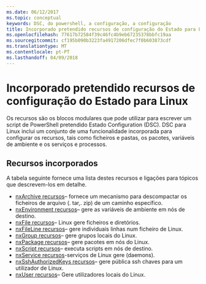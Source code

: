 ```yaml
---
ms.date: 06/12/2017
ms.topic: conceptual
keywords: DSC, do powershell, a configuração, a configuração
title: Incorporado pretendido recursos de configuração do Estado para Linux
ms.openlocfilehash: 77617b72584f39c46fc4b9eb67235378bbfc19aa
ms.sourcegitcommit: cf195b090b3223fa4917206dfec7f0b603873cdf
ms.translationtype: MT
ms.contentlocale: pt-PT
ms.lasthandoff: 04/09/2018
---
```

# <a name="built-in-desired-state-configuration-resources-for-linux"></a>Incorporado pretendido recursos de configuração do Estado para Linux

Os recursos são os blocos modulares que pode utilizar para escrever um script de PowerShell pretendido Estado Configuration (DSC). DSC para Linux inclui um conjunto de uma funcionalidade incorporada para configurar os recursos, tais como ficheiros e pastas, os pacotes, variáveis de ambiente e os serviços e processos.

## <a name="built-in-resources"></a>Recursos incorporados

A tabela seguinte fornece uma lista destes recursos e ligações para tópicos que descrevem-los em detalhe.

* [nxArchive recursos](lnxArchiveResource.md)– fornece um mecanismo para descompactar os ficheiros de arquivo (. tar,. zip) de um caminho específico.
* [nxEnvironment recursos](lnxEnvironmentResource.md)– gere as variáveis de ambiente em nós de destino.
* [nxFile recursos](lnxFileResource.md)– Linux gere ficheiros e diretórios.
* [nxFileLine recursos](lnxFileLineResource.md)– gere individuais linhas num ficheiro de Linux.
* [nxGroup recursos](lnxGroupResource.md)– gere grupos locais do Linux.
* [nxPackage recursos](lnxPackageResource.md)– gere pacotes em nós do Linux.
* [nxScript recursos](lnxScriptResource.md)– executa scripts em nós de destino.
* [nxService recursos](lnxServiceResource.md)-serviços de Linux gere (daemons).
* [nxSshAuthorizedKeys recursos](lnxSshAuthorizedKeysResource.md)– gere pública ssh chaves para um utilizador de Linux.
* [nxUser recursos](lnxUserResource.md)– Gere utilizadores locais do Linux.